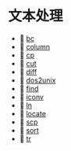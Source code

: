 # 文本处理

* 📄 [bc](文本处理/bc.md)
* 📄 [column](文本处理/column.md)
* 📄 [cp](tools/cp.md)
* 📄 [cut](文本处理/cut.md)
* 📄 [diff](文本处理/diff.md)
* 📄 [dos2unix](文本处理/dos2unix.md)
* 📄 [find](文本处理/find.md)
* 📄 [iconv](文本处理/iconv.md)
* 📄 [ln](文本处理/ln.md)
* 📄 [locate](文本处理/locate.md)
* 📄 [scp](tools/scp.md)
* 📄 [sort](文本处理/sort.md)
* 📄 [tr](文本处理/tr.md)

‍
